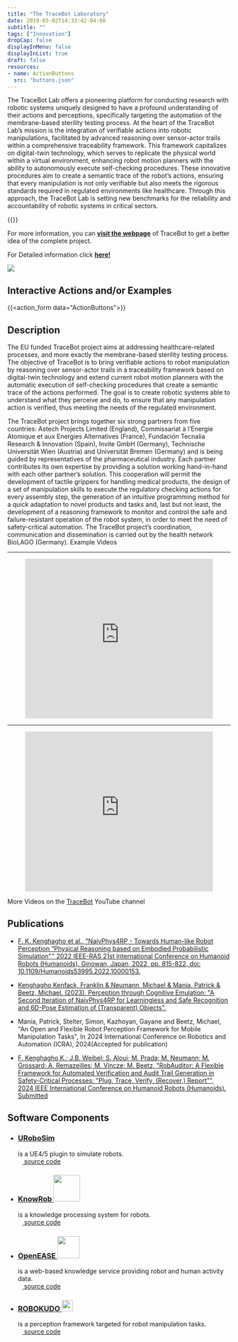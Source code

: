 ```yaml
---
title: "The TraceBot Laboratory"
date: 2019-05-02T14:33:42-04:00
subtitle: ""
tags: ["Innovation"]
dropCap: false
displayInMenu: false
displayInList: true
draft: false
resources:
- name: ActionButtons
  src: "buttons.json"
---
```


The TraceBot Lab offers a pioneering platform for conducting research with robotic
systems uniquely designed to have a profound understanding of their actions and
perceptions, specifically targeting the automation of the membrane-based sterility
testing process. At the heart of the TraceBot Lab’s mission is the integration of
verifiable actions into robotic manipulations, facilitated by advanced reasoning over
sensor-actor trails within a comprehensive traceability framework. This framework
capitalizes on digital-twin technology, which serves to replicate the physical world
within a virtual environment, enhancing robot motion planners with the ability to
autonomously execute self-checking procedures. These innovative procedures aim to
create a semantic trace of the robot’s actions, ensuring that every manipulation is not
only verifiable but also meets the rigorous standards required in regulated
environments like healthcare. Through this approach, the TraceBot Lab is setting
new benchmarks for the reliability and accountability of robotic systems in critical
sectors.


<param class="hidde-after-preview">
{{<action_form data="ActionButtons">}}

For more information, you can
<a class="btn btn-success" target="_blank" href="https://www.tracebot.eu/"><b>visit the webpage</b></a>
of TraceBot to get a better idea of the complete project.

<div class="hidde-after-preview">
  For Detailed information click
  <a class="btn btn-success" target="_blank" href="the-tracebot-laboratory"><b>here!</b></a>
</div>

<!--more-->

<!-- <div class="main-well-flex-container" style="margin:20px;align-items: center;">

  <div style="flex:30%;">
      <img src="profile_picture.png" style="clip-path: circle(35%);">
  </div>

  <div style="flex:70%;">
    <h3>Replace with Name</h3>
    Tel:     +49 XXXXXXXXXX <br>
    Fax:     +49 XXXXXXXXXX <br>
    Mail:    <a href="mailto:XXXXXXX@cs.uni-bremen.de">XXXXXX@cs.uni-bremen.de</a> <br>
    <a style="color:red" href="https://ai.uni-bremen.de/team/XXXXXXXXX">
      <span style="font-size: 15px;">Profile</span>
    </a>
  </div>

</div> -->

![](SemDT-Astech-w-CEA-Gripper.png)


Interactive Actions and/or Examples
---

{{<action_form data="ActionButtons">}}

Description
---

The EU funded TraceBot project aims at addressing healthcare-related processes, and more exactly the membrane-based sterility testing process. The objective of TraceBot is to bring verifiable actions to robot manipulation by reasoning over sensor-actor trails in a traceability framework based on digital-twin technology and extend current robot motion planners with the automatic execution of self-checking procedures that create a semantic trace of the actions performed. The goal is to create robotic systems able to understand what they perceive and do, to ensure that any manipulation action is verified, thus meeting the needs of the regulated environment.

The TraceBot project brings together six strong partners from five countries: Astech Projects Limited (England), Commissariat à l‘Energie Atomique et aux Energies Alternatives (France), Fundación Tecnalia Research & Innovation (Spain), Invite GmbH (Germany), Technische Universität Wien (Austria) and Universität Bremen (Germany) and is being guided by representatives of the pharmaceutical industry. Each partner contributes its own expertise by providing a solution working hand-in-hand with each other partner’s solution. This cooperation will permit the development of tactile grippers for handling medical products, the design of a set of manipulation skills to execute the regulatory checking actions for every assembly step, the generation of an intuitive programming method for a quick adaptation to novel products and tasks and, last but not least, the development of a reasoning framework to monitor and control the safe and failure-resistant operation of the robot system, in order to meet the need of safety-critical automation. The TraceBot project’s coordination, communication and dissemination is carried out by the health network BioLAGO (Germany). Example Videos

---
<figure class="video_container">
  <iframe width="100%" height="360" src="https://www.youtube.com/embed/C72p3hOWFss?si=nvpeSFb2E5F6nKdg" title="YouTube video player" frameborder="0" allow="accelerometer; autoplay; clipboard-write; encrypted-media; gyroscope; picture-in-picture; web-share" allowfullscreen="true"></iframe>
</figure>

---
<figure class="video_container">
  <iframe width="100%" height="360" src="https://www.youtube.com/embed/FGplce7JJzo?si=abPUJoLtAfvsd4SH" title="YouTube video player" frameborder="0" allow="accelerometer; autoplay; clipboard-write; encrypted-media; gyroscope; picture-in-picture; web-share" allowfullscreen="true"></iframe>
</figure>

More Videos on the <a href="https://www.youtube.com/@tracebot1243">TraceBot</a> YouTube channel


Publications
---

- [F. K. Kenghagho et al., "NaivPhys4RP - Towards Human-like Robot Perception “Physical Reasoning based on Embodied Probabilistic Simulation”," 2022 IEEE-RAS 21st International Conference on Humanoid Robots (Humanoids), Ginowan, Japan, 2022, pp. 815-822, doi: 10.1109/Humanoids53995.2022.10000153.](https://ieeexplore.ieee.org/stamp/stamp.jsp?arnumber=10000153)

- [Kenghagho Kenfack, Franklin & Neumann, Michael & Mania, Patrick & Beetz, Michael. (2023). Perception through Cognitive Emulation: "A Second Iteration of NaivPhys4RP for Learningless and Safe Recognition and 6D-Pose Estimation of (Transparent) Objects". ](https://www.researchgate.net/publication/374084206_Perception_through_Cognitive_Emulation_A_Second_Iteration_of_NaivPhys4RP_for_Learningless_and_Safe_Recognition_and_6D-Pose_Estimation_of_Transparent_Objects)

- Mania, Patrick, Stelter, Simon, Kazhoyan, Gayane and Beetz, Michael, "An Open
  and Flexible Robot Perception Framework for Mobile Manipulation Tasks", In
  2024 International Conference on Robotics and Automation (ICRA),
  2024(Accepted for publication)

- [F. Kenghagho K.; J.B. Weibel; S. Aloui; M. Prada; M. Neumann; M. Grossard; A. Remazeilles; M. Vincze; M. Beetz, "RobAuditor: A Flexible Framework for Automated Verification and Audit Trail Generation in Safety-Critical Processes: "Plug, Trace, Verify, (Recover,) Report"", 2024 IEEE International Conference on Humanoid Robots (Humanoids). Submitted](https://www.researchgate.net/publication/379310647_RobAuditor_-_A_Highly_Scalable_Framework_for_Automated_Verification_and_Audit_Trail_Generation_in_Mission-Critical_Processes_When_robots_understand_what_they_see_and_do_then_give_account_of)


Software Components
---

- ### [URoboSim](https://github.com/urobosim/DemoProject)
  is a UE4/5 plugin to simulate robots.\
  [<img class="sc-image" src="https://github.githubassets.com/favicons/favicon.svg" height=10> source code](https://github.com/urobosim/URoboSim)

- ### [KnowRob <img class="sc-image" src="https://ai.uni-bremen.de/_media/projects/knowrob.png" height=60>](https://www.knowrob.org/)
  is a knowledge processing system for robots.\
  [<img class="sc-image" src="https://github.githubassets.com/favicons/favicon.svg" height=10> source code](https://github.com/knowrob/knowrob)

- ### [OpenEASE <img class="sc-image" src="https://ai.uni-bremen.de/_media/team/oe-logo2.png" height=50>](http://www.open-ease.org/)
  is a web-based knowledge service providing robot and human activity data.\
  [<img class="sc-image" src="https://github.githubassets.com/favicons/favicon.svg" height=10> source code](https://github.com/ease-crc/openease)

- ### [ROBOKUDO <img class="sc-image" src="https://ai.uni-bremen.de/_media/team/rk_logo_v3-300px.png" height=25>](https://robokudo.ai.uni-bremen.de/)
  is a perception framework targeted for robot manipulation tasks.\
  [<img class="sc-image" src="https://github.githubassets.com/favicons/favicon.svg" height=10> source code](https://gitlab.informatik.uni-bremen.de/robokudo/robokudo)

